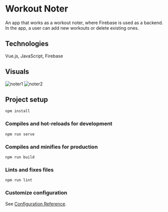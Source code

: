 # Workout Noter
An app that works as a workout noter, where Firebase is used as a backend. In the app, a user can add new workouts or delete existing ones. 

## Technologies
Vue.js, JavaScript, Firebase

## Visuals
![noter1](https://github.com/mgradzka/Workout-app/assets/93905513/b0d2c96e-aef3-4bee-a0a0-1253df882a4c)
![noter2](https://github.com/mgradzka/Workout-app/assets/93905513/483cef7b-b99d-4924-ad13-6678e5aab307)


## Project setup
```
npm install
```

### Compiles and hot-reloads for development
```
npm run serve
```

### Compiles and minifies for production
```
npm run build
```

### Lints and fixes files
```
npm run lint
```

### Customize configuration
See [Configuration Reference](https://cli.vuejs.org/config/).
